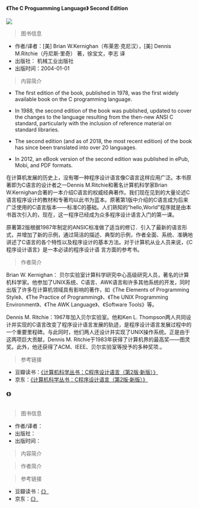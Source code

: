 #### 《The C Proguamming Language》 Second Edition

![](https://lollipop.xiaosongfu.com/nav/c-c++/the-c-proguamming-language.jpg)  

> 图书信息

* 作者/译者：[美] Brian W.Kernighan（布莱恩·克尼汉），[美] Dennis M.Ritchie（丹尼斯·里奇） 著，徐宝文，李志 译
* 出版社： 机械工业出版社
* 出版时间：2004-01-01

> 内容简介

* The first edition of the book, published in 1978, was the first widely available book on the C programming language.

* In 1988, the second edition of the book was published, updated to cover the changes to the language resulting from the then-new ANSI C standard, particularly with the inclusion of reference material on standard libraries. 

* The second edition (and as of 2018, the most recent edition) of the book has since been translated into over 20 languages. 

* In 2012, an eBook version of the second edition was published in ePub, Mobi, and PDF formats.

在计算机发展的历史上，没有哪一种程序设计语言像C语言这样应用广泛。本书原著即为C语言的设计者之一Dennis M.Ritchie和著名计算机科学家Brian W.Kernighan合著的一本介绍C语言的权威经典著作。我们现在见到的大量论述C语言程序设计的教材和专著均以此书为蓝本。原著第1版中介绍的C语言成为后来广泛使用的C语言版本——标准C的基础。人们熟知的“hello,World"程序就是由本书首次引入的，现在，这一程序已经成为众多程序设计语言入门的第一课。

原著第2版根据1987年制定的ANSIC标准做了适当的修订．引入了最新的语言形式，并增加了新的示例，通过简洁的描述、典型的示例，作者全面、系统、准确地讲述了C语言的各个特性以及程序设计的基本方法。对于计算机从业人员来说，《C程序设计语言》是一本必读的程序设计语 言方面的参考书。

> 作者简介

Brian W. Kernighan： 贝尔实验室计算科学研究中心高级研究人员，著名的计算机科学家。他参加了UNIX系统、C语言、AWK语言和许多其他系统的开发，同时出版了许多在计算机领域具有影响的著作，如《The Elements of Programming Style》、《The Practice of Programming》、《The UNIX Programming Environment》、《The AWK Language》、《Software Tools》等。

Dennis M. Ritchie：1967年加入贝尔实验室。他和Ken L. Thompson两人共同设计并实现的C语言改变了程序设计语言发展的轨迹，是程序设计语言发展过程中的一个重要里程碑。与此同时，他们两人还设计并实现了UNIX操作系统。正是由于这两项巨大贡献，Dennis M. Ritchie于1983年获得了计算机界的最高奖——图灵奖。此外，他还获得了ACM、IEEE、贝尔实验室等授予的多种奖项.。

> 参考链接

* 豆瓣读书：[《计算机科学丛书：C程序设计语言（第2版·新版）》](https://book.douban.com/subject/1139336/)
* 京东：[《计算机科学丛书：C程序设计语言（第2版·新版）》](https://item.jd.com/10057446.html)


#### 《》

![]()  

> 图书信息

* 作者/译者：
* 出版社：
* 出版时间：

> 内容简介

> 作者简介

> 参考链接

* 豆瓣读书：[《》]()
* 京东：[《》]()

